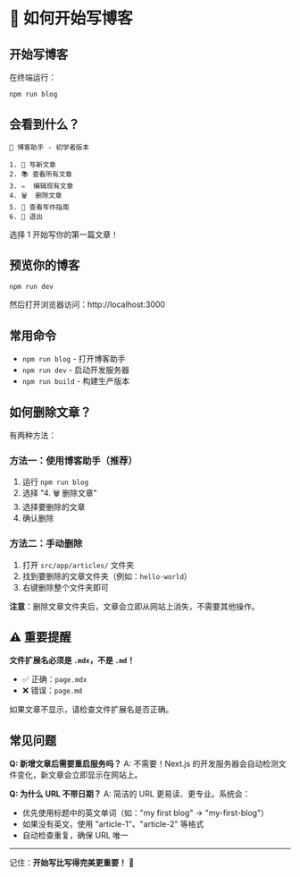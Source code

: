 # 🚀 如何开始写博客

## 开始写博客

在终端运行：

```bash
npm run blog
```

## 会看到什么？

```
📝 博客助手 - 初学者版本

1. 📝 写新文章
2. 📚 查看所有文章
3. ✏️  编辑现有文章
4. 🗑️  删除文章
5. 📖 查看写作指南
6. 🚪 退出
```

选择 1 开始写你的第一篇文章！

## 预览你的博客

```bash
npm run dev
```

然后打开浏览器访问：http://localhost:3000

## 常用命令

- `npm run blog` - 打开博客助手
- `npm run dev` - 启动开发服务器
- `npm run build` - 构建生产版本

## 如何删除文章？

有两种方法：

### 方法一：使用博客助手（推荐）
1. 运行 `npm run blog`
2. 选择 "4. 🗑️ 删除文章"
3. 选择要删除的文章
4. 确认删除

### 方法二：手动删除
1. 打开 `src/app/articles/` 文件夹
2. 找到要删除的文章文件夹（例如：`hello-world`）
3. 右键删除整个文件夹即可

**注意**：删除文章文件夹后，文章会立即从网站上消失，不需要其他操作。

## ⚠️ 重要提醒

**文件扩展名必须是 `.mdx`，不是 `.md`！**
- ✅ 正确：`page.mdx`
- ❌ 错误：`page.md`

如果文章不显示，请检查文件扩展名是否正确。

## 常见问题

**Q: 新增文章后需要重启服务吗？**
A: 不需要！Next.js 的开发服务器会自动检测文件变化，新文章会立即显示在网站上。

**Q: 为什么 URL 不带日期？**
A: 简洁的 URL 更易读、更专业。系统会：
- 优先使用标题中的英文单词（如："my first blog" → "my-first-blog"）
- 如果没有英文，使用 "article-1"、"article-2" 等格式
- 自动检查重复，确保 URL 唯一

---

记住：**开始写比写得完美更重要！** 🌟